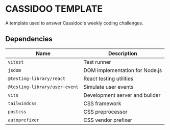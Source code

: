 # CASSIDOO TEMPLATE

A template used to answer Cassidoo's weekly coding challenges.

## Dependencies

| Name                          | Description                    |
| ----------------------------- | ------------------------------ |
| `vitest`                      | Test runner                    |
| `jsdom`                       | DOM implementation for Node.js |
| `@testing-library/react`      | React testing utilities        |
| `@testing-library/user-event` | Simulate user events           |
| `vite`                        | Development server and builder |
| `tailwindcss`                 | CSS framework                  |
| `postcss`                     | CSS preprocessor               |
| `autoprefixer`                | CSS vendor prefixer            |
